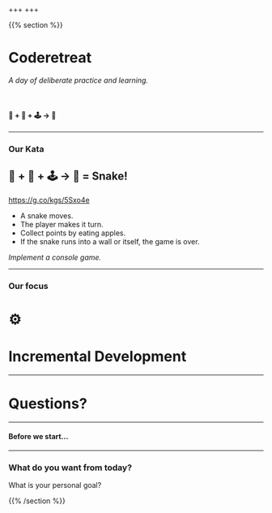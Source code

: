 +++
+++

{{% section %}}

# Coderetreat

*A day of deliberate practice and learning.*

<br>

#### 🍎 + 🐍 + 🕹️ → 💯

---

### Our Kata
## 🍎 + 🐍 + 🕹️ → 💯 = Snake!

https://g.co/kgs/5Sxo4e

* A snake moves.
* The player makes it turn.
* Collect points by eating apples.
* If the snake runs into a wall or itself, the game is over.

*Implement a console game.*

---

### Our focus
# ⚙️
# Incremental Development

---

# Questions?

---

#### Before we start...

---

### What do you want from today?

What is your personal goal?

{{% /section %}}